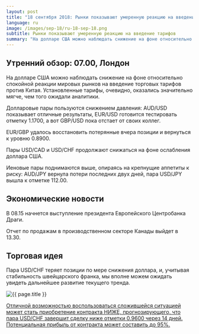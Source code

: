 ```yaml
---
layout: post
title: "18 сентября 2018: Рынки показывают умеренную реакцию на введение тарифов"
language: ru
image: /images/sep-18/ru-18-sep-18.png
subtitle: Рынки показывают умеренную реакцию на введение тарифов
summary: "На долларе США можно наблюдать снижение на фоне относительно спокойной реакции мировых рынков на введение торговых тарифов против Китая"
---
```

## Утренний обзор: 07.00, Лондон
 
На долларе США можно наблюдать снижение на фоне относительно спокойной реакции мировых рынков на введение торговых тарифов против Китая. Установленные тарифы, очевидно, оказались значительно мягче, чем того ожидали аналитики.

Долларовые пары пользуются снижением давления: AUD/USD показывает отличные результаты, EUR/USD готовится тестировать отметку 1.1700, а вот GBP/USD пока отстает от своих коллег.

EUR/GBP удалось восстановить потерянные вчера позиции и вернуться к уровню 0.8900.

Пары USD/CAD и USD/CHF продолжают снижаться на фоне ослабления доллара США.

Иеновые пары поднимаются выше, опираясь на крепнущие аппетиты к риску: AUD/JPY вернула потери последних двух дней, пара USD/JPY вышла к отметке 112.00.
 
## Экономические новости
 
В 08.15 начнется выступление президента Европейского Центробанка Драги.

Отчет по продажам в производственном секторе Канады выйдет в 13.30.
 
## Торговая идея
 
Пара USD/CHF теряет позиции по мере снижения доллара, и, учитывая стабильность швейцарского франка, мы вполне можем ожидать увидеть дальнейшее развитие текущего тренда.

<img src="{{ site.url }}/images/sep-18/ru-18-sep-18.png" alt="{{ page.title }}"  title="{{ page.title }}">

<a href="%LINK%%?currency=USD&market=forex&underlying=frxUSDCHF&formname=higherlower&duration_amount=14&duration_units=d&amount=10&amount_type=stake&expiry_type=duration&barrier=0.9600" target="_blank">Отличной возможностью воспользоваться сложившейся ситуацией может стать приобретение контракта НИЖЕ, прогнозирующего, что пара USD/CHF завершит сделку ниже отметки 0.9600 через 14 дней. Потенциальная прибыль от контракта может составить до 95%.</a>
